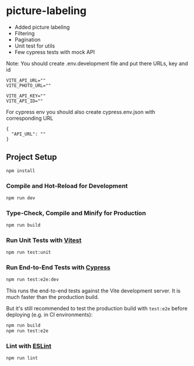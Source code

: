 # picture-labeling

- Added picture labeling 
- Filtering
- Pagination
- Unit test for utils
- Few cypress tests with mock API

Note:
You should create .env.development file and put there URLs, key and id
```
VITE_API_URL=""
VITE_PHOTO_URL=""

VITE_API_KEY=""
VITE_API_ID=""
```

For cypress env you should also create cypress.env.json with corresponding URL

```
{
  "API_URL": ""
}
```
## Project Setup

```sh
npm install
```

### Compile and Hot-Reload for Development

```sh
npm run dev
```

### Type-Check, Compile and Minify for Production

```sh
npm run build
```

### Run Unit Tests with [Vitest](https://vitest.dev/)

```sh
npm run test:unit
```

### Run End-to-End Tests with [Cypress](https://www.cypress.io/)

```sh
npm run test:e2e:dev
```

This runs the end-to-end tests against the Vite development server.
It is much faster than the production build.

But it's still recommended to test the production build with `test:e2e` before deploying (e.g. in CI environments):

```sh
npm run build
npm run test:e2e
```

### Lint with [ESLint](https://eslint.org/)

```sh
npm run lint
```
